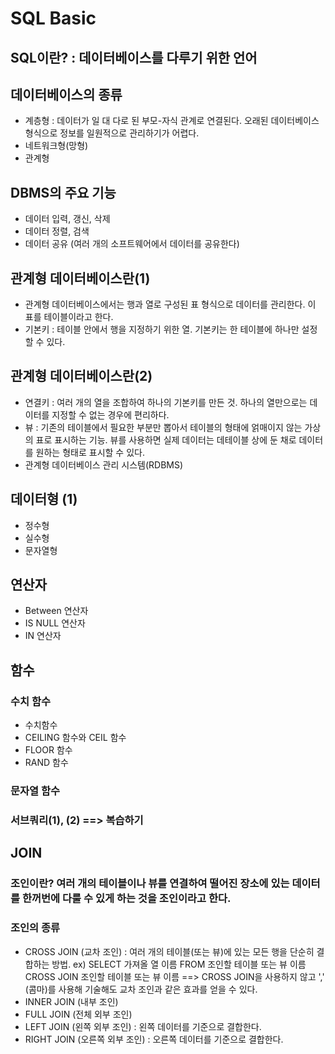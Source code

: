 # SQL Basic

## SQL이란? : 데이터베이스를 다루기 위한 언어


## 데이터베이스의 종류
- 계층형 : 데이터가 일 대 다로 된 부모-자식 관계로 연결된다. 오래된 데이터베이스 형식으로 정보를 일원적으로 관리하기가 어렵다.
- 네트워크형(망형)
- 관계형

## DBMS의 주요 기능
- 데이터 입력, 갱신, 삭제
- 데이터 정렬, 검색
- 데이터 공유 (여러 개의 소프트웨어에서 데이터를 공유한다)

## 관계형 데이터베이스란(1)
- 관계형 데이터베이스에서는 행과 열로 구성된 표 형식으로 데이터를 관리한다. 이 표를 테이블이라고 한다.
- 기본키 : 테이블 안에서 행을 지정하기 위한 열. 기본키는 한 테이블에 하나만 설정할 수 있다.

## 관계형 데이터베이스란(2)
- 연결키 : 여러 개의 열을 조합하여 하나의 기본키를 만든 것. 하나의 열만으로는 데이터를 지정할 수 없는 경우에 편리하다.
- 뷰 : 기존의 테이블에서 필요한 부분만 뽑아서 테이블의 형태에 얽매이지 않는 가상의 표로 표시하는 기능. 뷰를 사용하면 실제 데이터는 데테이블 상에 둔 채로 데이터를 원하는 형태로 표시할 수 있다.
- 관계형 데이터베이스 관리 시스템(RDBMS)


## 데이터형 (1)
- 정수형
- 실수형
- 문자열형

## 연산자 
- Between 연산자
- IS NULL 연산자
- IN 연산자

## 함수

### 수치 함수 
- 수치함수
- CEILING 함수와 CEIL 함수
- FLOOR 함수
- RAND 함수

### 문자열 함수

### 서브쿼리(1), (2) ==> 복습하기

## JOIN
### 조인이란? 여러 개의 테이블이나 뷰를 연결하여 떨어진 장소에 있는 데이터를 한꺼번에 다룰 수 있게 하는 것을 조인이라고 한다.
### 조인의 종류
- CROSS JOIN (교차 조인) : 여러 개의 테이블(또는 뷰)에 있는 모든 행을 단순히 결합하는 방법.
ex) SELECT 가져올 열 이름 FROM 조인할 테이블 또는 뷰 이름 CROSS JOIN 조인할 테이블 또는 뷰 이름 
==> CROSS JOIN을 사용하지 않고 ',' (콤마)를 사용해 기술해도 교차 조인과 같은 효과를 얻을 수 있다.
- INNER JOIN (내부 조인)
- FULL JOIN (전체 외부 조인)
- LEFT JOIN (왼쪽 외부 조인) : 왼쪽 데이터를 기준으로 결합한다.
- RIGHT JOIN (오른쪽 외부 조인) : 오른쪽 데이터를 기준으로 결합한다.


